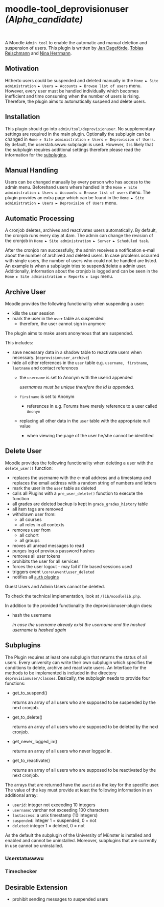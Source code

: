 # moodle-tool_deprovisionuser *(Alpha_candidate)*
</br>

A Moodle `Admin tool` to enable the automatic and manual deletion and suspension of users.
This plugin is written by [Jan Dageförde](https://github.com/Dagefoerde), [Tobias Reischmann](https://github.com/tobiasreischmann) and [Nina Herrmann](https://github.com/NinaHerrmann).

## Motivation
Hitherto users could be suspended and deleted manually in the `Home ► Site administration ► Users ► Accounts ► Browse list of users` menu.
However, every user must be handled individually which becomes inefficient and time consuming when the number of users is rising.
Therefore, the plugin aims to automatically suspend and delete users. 

## Installation

This plugin should go into `admin/tool/deprovisionuser`. 
No supplementary settings are required in the main plugin. 
Optionally the subplugin can be changed in `Home ► Site administration ► Users ► Deprovision of Users`. 
By default, the userstatuswwu subplugin is used. 
However, it is likely that the subplugin requires additional settings therefore please read the information for the [subplugins](#subplugins). 

## Manual Handling

Users can be changed manually by every person who has access to the admin menu.
Beforehand users where handled in the `Home ► Site administration ► Users ► Accounts ► Browse list of users` menu.
The plugin provides an extra page which can be found in the `Home ► Site administration ► Users ► Deprovision of Users` menu.

## Automatic Processing
A cronjob deletes, archives and reactivates users automatically. 
By default, the cronjob runs every day at 4am. 
The admin can change the revision of the cronjob in `Home ► Site administration ► Server ► Scheduled task`. 

After the cronjob ran successfully, the admin receives a notification e-mail about the number of archived and deleted 
users. In case problems occurred with single users, the number of users who could not be handled are listed. 
An example is when a subplugin tries to suspend/delete a admin user. 
Additionally, information about the cronjob is logged and can be seen in the `Home ► Site administration ► Reports ► Logs` menu.

## Archive User

Moodle provides the following functionality when suspending a user:
- kills the user session
- mark the user in the `user` table as suspended
    - therefore, the user cannot sign in anymore
    
The plugin aims to make users anonymous that are suspended.

This includes:

- save necessary data in a shadow table to reactivate users when necessary. (`deprovisionuser_archive`)
- hide all other references in the `user` table e.g. `username`, ` firstname`, `lastname` and contact references
    - the `username` is set to Anonym with the userid appended
    
        *usernames must be unique therefore the id is appended.*
    
    - `firstname` is set to Anonym
        - references in e.g. Forums have merely reference to a user called `Anonym`
    - replacing all other data in the `user` table with the appropriate null value
        - when viewing the page of the user he/she cannot be identified

## Delete User

Moodle provides the following functionality when deleting a user with the `delete_user()` function:
- replaces the username with the e-mail address and a timestamp and replaces the email address 
with a random string of numbers and letters 
- mark the user in the `user` table as deleted
- calls all Plugins with a `pre_user_delete()` function to execute the function
- all grades are deleted backup is kept in `grade_grades_history` table
- all item tags are removed
- withdrawn user from:
    - all courses
    - all roles in all contexts
- removes user from
    - all cohort
    - all groups
- moves all unread messages to read
- purges log of previous password hashes
- removes all user tokens
- prohibits the user for all services
- forces the user logout - may fail if file based sessions used
- triggers event `\core\event\user_deleted`
- notifies all [`auth` plugins](https://docs.moodle.org/dev/Authentication_plugins)

Guest Users and Admin Users cannot be deleted.

To check the technical implementation, look at `/lib/moodlelib.php`.

In addition to the provided functionality the deprovisionuser-plugin does:

- hash the username

    *in case the username already exist the username and the hashed username is hashed again*

## Subplugins

The Plugin requires at least one subplugin that returns the status of all users. 
Every university can write their own subplugin which specifies the conditions to delete, archive and 
reactivate users. An Interface for the methods to be implemented is included in the directory
 `deprovisionuser/classes`. 
 Basically, the subplugin needs to provide four functions:
 - get_to_suspend()
 
    returns an array of all users who are supposed to be suspended by the next cronjob.
     
 - get_to_delete()
 
    returns an array of all users who are supposed to be deleted by the next cronjob.
   
 - get_never_logged_in()
 
    returns an array of all users who never logged in.
    
 - get_to_reactivate()
 
     returns an array of all users who are supposed to be reactivated by the next cronjob.
     
The arrays that are returned have the `userid` as the key for the specific user. The value of the key must provide at 
least the following information in an additional array: 
  * `userid`: integer not exceeding 10 integers
  * `username`: varchar not exceeding 100 characters
  * `lastaccess`: a unix timestamp (10 integers)
  * `suspended`: integer 1 = suspended, 0 = not
  * `deleted`: integer 1 = deleted, 0 = not
  
As the default the subplugin of the University of Münster is installed and enabled and cannot be uninstalled.
Moreover, subplugins that are currently in use cannot be uninstalled.

### Userstatuswwu
### Timechecker

## Desirable Extension
- prohibit sending messages to suspended users